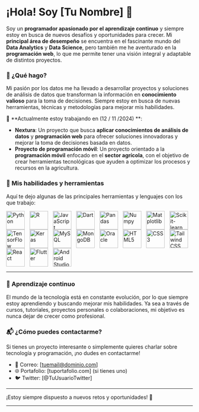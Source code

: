 # ¡Hola! Soy [Tu Nombre] 👋

Soy un **programador apasionado por el aprendizaje continuo** y siempre estoy en busca de nuevos desafíos y oportunidades para crecer. Mi **principal área de desempeño** se encuentra en el fascinante mundo del **Data Analytics** y **Data Science**, pero también me he aventurado en la **programación web**, lo que me permite tener una visión integral y adaptable de distintos proyectos.

### 🚀 ¿Qué hago?
Mi pasión por los datos me ha llevado a desarrollar proyectos y soluciones de análisis de datos que transforman la información en **conocimiento valioso** para la toma de decisiones. Siempre estoy en busca de nuevas herramientas, técnicas y metodologías para mejorar mis habilidades.

🔭 **Actualmente estoy trabajando en (12 / 11 /2024) **:
- **Nextura**: Un proyecto que busca **aplicar conocimientos de análisis de datos** y **programación web** para ofrecer soluciones innovadoras y mejorar la toma de decisiones basada en datos.
- **Proyecto de programación móvil**: Un proyecto orientado a la **programación móvil** enfocado en el **sector agrícola**, con el objetivo de crear herramientas tecnológicas que ayuden a optimizar los procesos y recursos en la agricultura.

  
### 🔧 Mis habilidades y herramientas

Aquí te dejo algunas de las principales herramientas y lenguajes con los que trabajo:
<div style="display: flex; flex-wrap: wrap;">
    <img align="left" alt="Python" width="50px" style="padding-right:10px" src="https://cdn.jsdelivr.net/gh/devicons/devicon@latest/icons/python/python-original-wordmark.svg" />
    <img align="left" alt="R" width="50px" style="padding-right:10px" src="https://cdn.jsdelivr.net/gh/devicons/devicon@latest/icons/r/r-original.svg" />
    <img align="left" alt="JavaScript" width="50px" style="padding-right:10px" src="https://cdn.jsdelivr.net/gh/devicons/devicon@latest/icons/javascript/javascript-original.svg" />
    <img align="left" alt="Dart" width="50px" style="padding-right:10px" src="https://cdn.jsdelivr.net/gh/devicons/devicon@latest/icons/dart/dart-original-wordmark.svg" />
    <img align="left" alt="Pandas" width="50px" style="padding-right:10px" src="https://cdn.jsdelivr.net/gh/devicons/devicon@latest/icons/pandas/pandas-original.svg" />
    <img align="left" alt="Numpy" width="50px" style="padding-right:10px" src="https://cdn.jsdelivr.net/gh/devicons/devicon@latest/icons/numpy/numpy-original-wordmark.svg" />
    <img align="left" alt="Matplotlib" width="50px" style="padding-right:10px" src="https://cdn.jsdelivr.net/gh/devicons/devicon@latest/icons/matplotlib/matplotlib-plain-wordmark.svg" />
    <img align="left" alt="Scikit-learn" width="50px" style="padding-right:10px" src="https://cdn.jsdelivr.net/gh/devicons/devicon@latest/icons/scikitlearn/scikitlearn-original.svg" />
    <img align="left" alt="TensorFlow" width="50px" style="padding-right:10px" src="https://cdn.jsdelivr.net/gh/devicons/devicon@latest/icons/tensorflow/tensorflow-original.svg" />
    <img align="left" alt="Keras" width="50px" style="padding-right:10px" src="https://cdn.jsdelivr.net/gh/devicons/devicon@latest/icons/keras/keras-original-wordmark.svg" />
    <img align="left" alt="MySQL" width="50px" style="padding-right:10px" src="https://cdn.jsdelivr.net/gh/devicons/devicon@latest/icons/mysql/mysql-original-wordmark.svg" />
    <img align="left" alt="MongoDB" width="50px" style="padding-right:10px" src="https://cdn.jsdelivr.net/gh/devicons/devicon@latest/icons/mongodb/mongodb-original-wordmark.svg" />
    <img align="left" alt="Oracle" width="50px" style="padding-right:10px" src="https://cdn.jsdelivr.net/gh/devicons/devicon@latest/icons/oracle/oracle-original.svg" />
    <img align="left" alt="HTML5" width="50px" style="padding-right:10px" src="https://cdn.jsdelivr.net/gh/devicons/devicon@latest/icons/html5/html5-original-wordmark.svg" />
    <img align="left" alt="CSS3" width="50px" style="padding-right:10px" src="https://cdn.jsdelivr.net/gh/devicons/devicon@latest/icons/css3/css3-original.svg" />
    <img align="left" alt="Tailwind CSS" width="50px" style="padding-right:10px" src="https://cdn.jsdelivr.net/gh/devicons/devicon@latest/icons/tailwindcss/tailwindcss-original.svg" />
    <img align="left" alt="React" width="50px" style="padding-right:10px" src="https://cdn.jsdelivr.net/gh/devicons/devicon@latest/icons/react/react-original.svg" />
    <img align="left" alt="Flutter" width="50px" style="padding-right:10px" src="https://cdn.jsdelivr.net/gh/devicons/devicon@latest/icons/flutter/flutter-original.svg" />
    <img align="left" alt="Android Studio" width="50px" style="padding-right:10px" src="https://cdn.jsdelivr.net/gh/devicons/devicon@latest/icons/androidstudio/androidstudio-original.svg" />
</div>

---
### 🌱 Aprendizaje continuo
El mundo de la tecnología está en constante evolución, por lo que siempre estoy aprendiendo y buscando mejorar mis habilidades. Ya sea a través de cursos, tutoriales, proyectos personales o colaboraciones, mi objetivo es nunca dejar de crecer como profesional.



### 📬 ¿Cómo puedes contactarme?
Si tienes un proyecto interesante o simplemente quieres charlar sobre tecnología y programación, ¡no dudes en contactarme!

- 📧 Correo: [tuemail@dominio.com]
- 🌐 Portafolio: [tuportafolio.com] (si tienes uno)
- 🐦 Twitter: [@TuUsuarioTwitter]

---

¡Estoy siempre dispuesto a nuevos retos y oportunidades! 🚀

---
